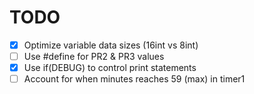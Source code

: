 # TODO

- [x] Optimize variable data sizes (16int vs 8int)
- [ ] Use #define for PR2 & PR3 values
- [x] Use if(DEBUG) to control print statements
- [ ] Account for when minutes reaches 59 (max) in timer1
